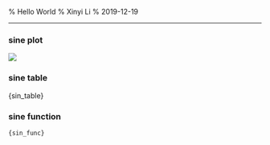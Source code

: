 % Hello World
% Xinyi Li
% 2019-12-19

---

### sine plot

![]({sin_plot})

### sine table

{sin_table}

### sine function

```{{.python}}
{sin_func}
```
